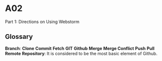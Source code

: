 # A02

Part 1: Directions on Using Webstorm 



## Glossary 
**Branch**: 
**Clone**
**Commit**
**Fetch**
**GIT**
**Github**
**Merge**
**Merge Conflict**
**Push**
**Pull**
**Remote**
**Repository**: It is considered to be the most basic element of Github. 
